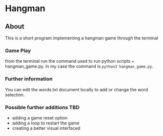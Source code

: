 # Hangman

## About

This is a short program implementing a hangman game through the terminal

### Game Play

from the terminal run the command used to run python scripts + hangman_game.py.
In my case the command is `python3 hangman_game.py`.

### Further information

You can edit the words.txt document locally to add or change the word selection.

### Possible further additions TBD

- adding a game reset option
- adding a loop to restart the game
- creating a better visual interfaced
